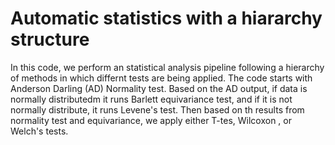 # Automatic statistics with a hiararchy structure
In this code, we perform an statistical analysis pipeline following a hierarchy of methods in which differnt tests are being applied. 
The code starts with Anderson Darling (AD) Normality test. Based on the AD output, if data is normally distributedm it runs Barlett equivariance test, and if it is not normally distribute, it runs Levene's test. Then based on th results from normality test and equivariance, we apply either T-tes, Wilcoxon , or Welch's tests. 

